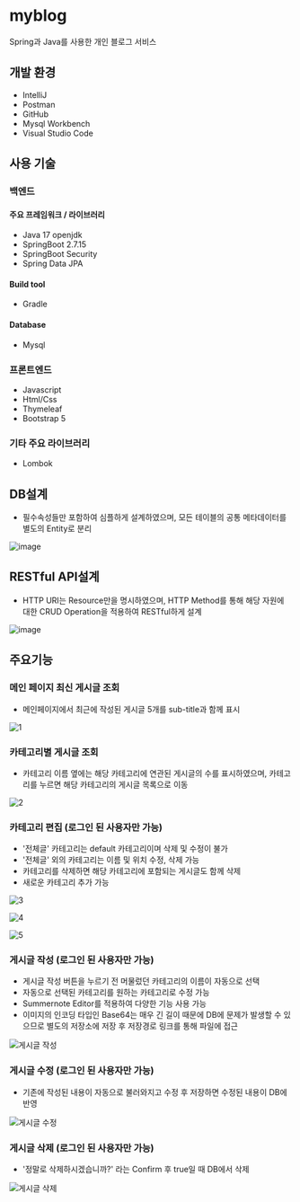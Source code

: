 # myblog
Spring과 Java를 사용한 개인 블로그 서비스
## 개발 환경
- IntelliJ
- Postman
- GitHub
- Mysql Workbench
- Visual Studio Code

## 사용 기술
### 백엔드
#### 주요 프레임워크 / 라이브러리
- Java 17 openjdk
- SpringBoot 2.7.15
- SpringBoot Security
- Spring Data JPA

#### Build tool
- Gradle

#### Database
- Mysql

### 프론트엔드
- Javascript
- Html/Css
- Thymeleaf
- Bootstrap 5

### 기타 주요 라이브러리
- Lombok

## DB설계

- 필수속성들만 포함하여 심플하게 설계하였으며, 모든 테이블의 공통 메타데이터를 별도의 Entity로 분리

![image](https://github.com/Choi-SeungMi/myblog/assets/115157482/7bd033ec-ed19-4923-82aa-0aa14033be7d)

## RESTful API설계

- HTTP URI는 Resource만을 명시하였으며, HTTP Method를 통해 해당 자원에 대한 CRUD Operation을 적용하여 RESTful하게 설계

![image](https://github.com/Choi-SeungMi/myblog/assets/115157482/cbb52493-02e2-4434-b8b6-f6396aad4dde)


## 주요기능

### 메인 페이지 최신 게시글 조회

- 메인페이지에서 최근에 작성된 게시글 5개를 sub-title과 함께 표시

![1](https://github.com/Choi-SeungMi/myblog/assets/115157482/d996c768-b599-4734-8eeb-eea48f70dbf8)




### 카테고리별 게시글 조회

- 카테고리 이름 옆에는 해당 카테고리에 연관된 게시글의 수를 표시하였으며, 카테고리를 누르면 해당 카테고리의 게시글 목록으로 이동 

![2](https://github.com/Choi-SeungMi/myblog/assets/115157482/1263f0ea-5d20-4336-88ee-fd80c9c35137)




### 카테고리 편집 (로그인 된 사용자만 가능)

- '전체글' 카테고리는 default 카테고리이며 삭제 및 수정이 불가
- '전체글' 외의 카테고리는 이름 및 위치 수정, 삭제 가능
- 카테고리를 삭제하면 해당 카테고리에 포함되는 게시글도 함께 삭제
- 새로운 카테고리 추가 가능

![3](https://github.com/Choi-SeungMi/myblog/assets/115157482/a0c8f111-fcf7-4af7-90d2-efeded8898f0)

![4](https://github.com/Choi-SeungMi/myblog/assets/115157482/274da656-dca9-4b2a-946a-6cce0ff779bc)

![5](https://github.com/Choi-SeungMi/myblog/assets/115157482/09dba6d7-5804-4b42-8410-fa4fb3a00a9e)




### 게시글 작성 (로그인 된 사용자만 가능)

- 게시글 작성 버튼을 누르기 전 머물렀던 카테고리의 이름이 자동으로 선택
- 자동으로 선택된 카테고리를 원하는 카테고리로 수정 가능
- Summernote Editor를 적용하여 다양한 기능 사용 가능
- 이미지의 인코딩 타입인 Base64는 매우 긴 길이 때문에 DB에 문제가 발생할 수 있으므로 별도의 저장소에 저장 후 저장경로 링크를 통해 파일에 접근

![게시글 작성](https://github.com/Choi-SeungMi/myblog/assets/115157482/1dd1faa9-b148-4adb-8ceb-d5ddbce8e33a)




### 게시글 수정 (로그인 된 사용자만 가능)

- 기존에 작성된 내용이 자동으로 불러와지고 수정 후 저장하면 수정된 내용이 DB에 반영

![게시글 수정](https://github.com/Choi-SeungMi/myblog/assets/115157482/cd90ee08-e5fc-4985-af75-69bd8aa65df4)




### 게시글 삭제 (로그인 된 사용자만 가능)

- '정말로 삭제하시겠습니까?' 라는 Confirm 후 true일 때 DB에서 삭제

![게시글 삭제](https://github.com/Choi-SeungMi/myblog/assets/115157482/1a6ff046-ac74-448a-afaf-b99f41a5f8ab)






  
